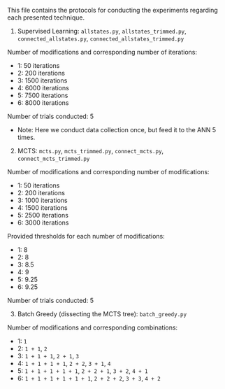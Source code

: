 This file contains the protocols for conducting the experiments regarding each presented technique.

1. Supervised Learning: ```allstates.py```, ```allstates_trimmed.py```, ```connected_allstates.py```, ```connected_allstates_trimmed.py```

Number of modifications and corresponding number of iterations:

- 1: 50 iterations
- 2: 200 iterations
- 3: 1500 iterations
- 4: 6000 iterations
- 5: 7500 iterations
- 6: 8000 iterations

Number of trials conducted: 5

- Note: Here we conduct data collection once, but feed it to the ANN 5 times.

2. MCTS: ```mcts.py```, ```mcts_trimmed.py```, ```connect_mcts.py```, ```connect_mcts_trimmed.py```

Number of modifications and corresponding number of modifications:

- 1: 50 iterations
- 2: 200 iterations
- 3: 1000 iterations
- 4: 1500 iterations
- 5: 2500 iterations
- 6: 3000 iterations

Provided thresholds for each number of modifications:

- 1: 8
- 2: 8
- 3: 8.5
- 4: 9
- 5: 9.25
- 6: 9.25

Number of trials conducted: 5

3. Batch Greedy (dissecting the MCTS tree): ```batch_greedy.py```

Number of modifications and corresponding combinations:

- 1: ```1```
- 2: ```1 + 1```, ```2```
- 3: ```1 + 1 + 1```, ```2 + 1```, ```3```
- 4: ```1 + 1 + 1 + 1```, ```2 + 2```, ```3 + 1```, ```4```
- 5: ```1 + 1 + 1 + 1 + 1```, ```2 + 2 + 1```, ```3 + 2```, ```4 + 1```
- 6: ```1 + 1 + 1 + 1 + 1 + 1```, ```2 + 2 + 2```, ```3 + 3```, ```4 + 2```